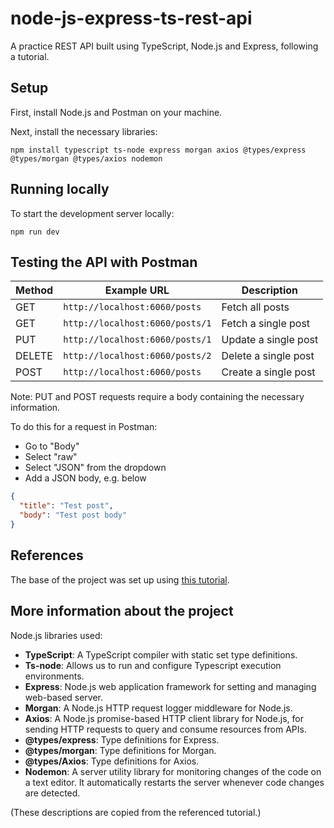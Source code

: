 # node-js-express-ts-rest-api

A practice REST API built using TypeScript, Node.js and Express, following a tutorial.

## Setup

First, install Node.js and Postman on your machine.

Next, install the necessary libraries:

```shell
npm install typescript ts-node express morgan axios @types/express @types/morgan @types/axios nodemon
```

## Running locally

To start the development server locally:

```shell
npm run dev
```

## Testing the API with Postman

| Method | Example URL                     | Description          |
| ------ | ------------------------------- | -------------------- |
| GET    | `http://localhost:6060/posts`   | Fetch all posts      |
| GET    | `http://localhost:6060/posts/1` | Fetch a single post  |
| PUT    | `http://localhost:6060/posts/1` | Update a single post |
| DELETE | `http://localhost:6060/posts/2` | Delete a single post |
| POST   | `http://localhost:6060/posts`   | Create a single post |

Note: PUT and POST requests require a body containing the necessary information.

To do this for a request in Postman:

- Go to "Body"
- Select "raw"
- Select "JSON" from the dropdown
- Add a JSON body, e.g. below

```json
{
  "title": "Test post",
  "body": "Test post body"
}
```

## References

The base of the project was set up using [this tutorial](https://www.section.io/engineering-education/how-to-create-a-simple-rest-api-using-typescript-and-nodejs/).

## More information about the project

Node.js libraries used:

- <b>TypeScript</b>: A TypeScript compiler with static set type definitions.
- <b>Ts-node</b>: Allows us to run and configure Typescript execution environments.
- <b>Express</b>: Node.js web application framework for setting and managing web-based server.
- <b>Morgan</b>: A Node.js HTTP request logger middleware for Node.js.
- <b>Axios</b>: A Node.js promise-based HTTP client library for Node.js, for sending HTTP requests to query and consume resources from APIs.
- <b>@types/express</b>: Type definitions for Express.
- <b>@types/morgan</b>: Type definitions for Morgan.
- <b>@types/Axios</b>: Type definitions for Axios.
- <b>Nodemon</b>: A server utility library for monitoring changes of the code on a text editor. It automatically restarts the server whenever code changes are detected.

(These descriptions are copied from the referenced tutorial.)
